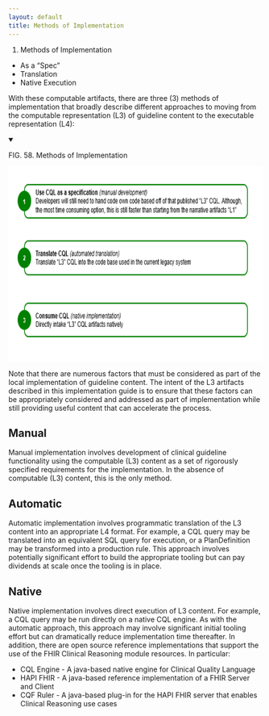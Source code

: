 ```yaml
---
layout: default
title: Methods of Implementation
---
```


1. Methods of Implementation
*   As a “Spec”
*   Translation
*   Native Execution

With these computable artifacts, there are three (3) methods of implementation that broadly describe different approaches to moving from the computable representation (L3) of guideline content to the executable representation (L4):

<details open>

<summary>

FIG. 58. Methods of Implementation

</summary>

<img src="assets/images/methods-of-implementation.png" alt="Methods of Implementation" class="img-responsive img-rounded center-block" width="750" height="385"/>

</details>

Note that there are numerous factors that must be considered as part of the local implementation of guideline content. The intent of the L3 artifacts described in this implementation guide is to ensure that these factors can be appropriately considered and addressed as part of implementation while still providing useful content that can accelerate the process.


## Manual

Manual implementation involves development of clinical guideline functionality using the computable (L3) content as a set of rigorously specified requirements for the implementation. In the absence of computable (L3) content, this is the only method.


## Automatic

Automatic implementation involves programmatic translation of the L3 content into an appropriate L4 format. For example, a CQL query may be translated into an equivalent SQL query for execution, or a PlanDefinition may be transformed into a production rule. This approach involves potentially significant effort to build the appropriate tooling but can pay dividends at scale once the tooling is in place.


## Native

Native implementation involves direct execution of L3 content. For example, a CQL query may be run directly on a native CQL engine. As with the automatic approach, this approach may involve significant initial tooling effort but can dramatically reduce implementation time thereafter. In addition, there are open source reference implementations that support the use of the FHIR Clinical Reasoning module resources. In particular:



*   CQL Engine - A java-based native engine for Clinical Quality Language
*   HAPI FHIR - A java-based reference implementation of a FHIR Server and Client
*   CQF Ruler - A java-based plug-in for the HAPI FHIR server that enables Clinical Reasoning use cases
